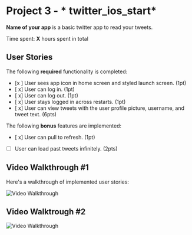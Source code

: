 # Project 3 - * twitter_ios_start*

**Name of your app** is a basic twitter app to read your tweets.

Time spent: **X** hours spent in total

## User Stories

The following **required** functionality is completed:

- [x ] User sees app icon in home screen and styled launch screen. (1pt)
- [ x] User can log in. (1pt)
- [ x] User can log out. (1pt)
- [ x] User stays logged in across restarts. (1pt)
- [ x] User can view tweets with the user profile picture, username, and tweet text. (6pts)

The following **bonus** features are implemented:

- [ x] User can pull to refresh. (1pt)
- [ ] User can load past tweets infinitely. (2pts)

## Video Walkthrough #1

Here's a walkthrough of implemented user stories:

<img src='http://g.recordit.co/vS3cW7iLV1.gif' title='Video Walkthrough' width='' alt='Video Walkthrough' />

## Video Walktrough #2

<img src='http://g.recordit.co/QHKUqKjvNu.gif' title='Video Walkthrough' width='' alt='Video Walkthrough' />

